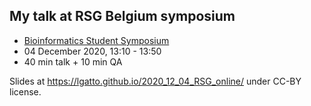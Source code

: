 ## My talk at RSG Belgium symposium

- [Bioinformatics Student Symposium](http://www.rsg-belgium.iscbsc.org/event/student-symposium/student-symposium-04-12-2020/)
- 04 December 2020, 13:10 - 13:50
- 40 min talk + 10 min QA


Slides at https://lgatto.github.io/2020_12_04_RSG_online/ under CC-BY license.

